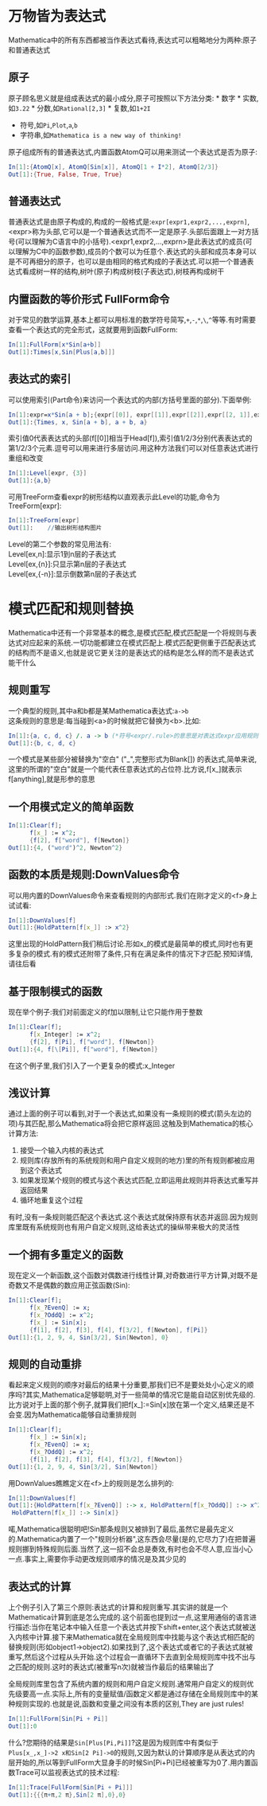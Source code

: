 # 万物皆为表达式
Mathematica中的所有东西都被当作表达式看待,表达式可以粗略地分为两种:原子和普通表达式

## 原子    
原子顾名思义就是组成表达式的最小成分,原子可按照以下方法分类:
    * 数字
        * 实数,如`3.22`
        * 分数,如`Rational[2,3]`
        * 复数,如`1+2I`
* 符号,如`Pi`,`Plot`,`a`,`b`
* 字符串,如`Mathematica is a new way of thinking!`

原子组成所有的普通表达式,内置函数AtomQ可以用来测试一个表达式是否为原子:    
```mathematica
In[1]:{AtomQ[x], AtomQ[Sin[x]], AtomQ[1 + I*2], AtomQ[2/3]}
Out[1]:{True, False, True, True}
```    

## 普通表达式    
普通表达式是由原子构成的,构成的一般格式是:`expr[expr1,expr2,...,exprn]`,\<expr\>称为头部,它可以是一个普通表达式而不一定是原子.头部后面跟上一对方括号(可以理解为C语言中的小括号).\<expr1,expr2,...,exprn\>是此表达式的成员(可以理解为C中的函数参数),成员的个数可以为任意个.表达式的头部和成员本身可以是不可再细分的原子，也可以是由相同的格式构成的子表达式.可以把一个普通表达式看成树一样的结构,树叶(原子)构成树枝(子表达式),树枝再构成树干    

## 内置函数的等价形式 FullForm命令    
对于常见的数学运算,基本上都可以用标准的数学符号简写,`+`,`-`,`*`,`\`,`^`等等.有时需要查看一个表达式的完全形式，这就要用到函数FullForm:
```mathematica
In[1]:FullForm[x*Sin[a+b]]
Out[1]:Times[x,Sin[Plus[a,b]]]
```    

## 表达式的索引    
可以使用索引(Part命令)来访问一个表达式的内部(方括号里面的部分).下面举例:
```mathematica
In[1]:expr=x*Sin[a + b];{expr[[0]], expr[[1]],expr[[2]],expr[[2, 1]],expr[[2, 1, 1]]}
Out[1]:{Times, x, Sin[a + b], a + b, a}
```    
索引值0代表表达式的头部(f[[0]]相当于Head[f]),索引值1/2/3分别代表表达式的第1/2/3个元素.逗号可以用来进行多层访问.用这种方法我们可以对任意表达式进行重组和改变
```mathematica
In[1]:Level[expr, {3}]
Out[1]:{a,b}
```   
可用TreeForm查看expr的树形结构以直观表示此Level的功能,命令为TreeForm[expr]:
```mathematica
In[1]:TreeForm[expr]
Out[1]:    //输出树形结构图片
```    
Level的第二个参数的常见用法有:    
Level[ex,n]:显示1到n层的子表达式    
Level[ex,{n}]:只显示第n层的子表达式    
Level[ex,{-n}]:显示倒数第n层的子表达式    

# 模式匹配和规则替换
Mathematica中还有一个非常基本的概念,是模式匹配,模式匹配是一个将规则与表达式对应起来的系统.一切功能都建立在模式匹配上.模式匹配更侧重于匹配表达式的结构而不是语义,也就是说它更关注的是表达式的结构是怎么样的而不是表达式能干什么

## 规则重写
一个典型的规则,其中a和b都是某Mathematica表达式:`a->b`    
这条规则的意思是:每当碰到<a\>的时候就把它替换为<b\>.比如:
```mathematica
In[1]:{a, c, d, c} /. a -> b (*符号<expr/.rule>的意思是对表达式expr应用规则rule*)
Out[1]:{b, c, d, c}
```    
一个模式是某些部分被替换为"空白" ("\_",完整形式为Blank[]) 的表达式,简单来说,这里的所谓的"空白"就是一个能代表任意表达式的占位符.比方说,f[x\_]就表示f[anything],就是形参的意思

## 一个用模式定义的简单函数
```mathematica
In[1]:Clear[f];
      f[x_] := x^2;
      {f[2], f["word"], f[Newton]}
Out[1]:{4, ("word")^2, Newton^2}
```    

## 函数的本质是规则:DownValues命令
可以用内置的DownValues命令来查看规则的内部形式.我们在刚才定义的<f\>身上试试看:
```mathematica
In[1]:DownValues[f]
Out[1]:{HoldPattern[f[x_]] :> x^2}
```   
这里出现的HoldPattern我们稍后讨论.形如x\_的模式是最简单的模式,同时也有更多复杂的模式.有的模式还附带了条件,只有在满足条件的情况下才匹配.预知详情,请往后看

## 基于限制模式的函数
现在举个例子:我们对前面定义的f加以限制,让它只能作用于整数
```mathematica
In[1]:Clear[f];
      f[x_Integer] := x^2;
      {f[2], f[Pi], f["word"], f[Newton]}
Out[1]:{4, f[\[Pi]], f["word"], f[Newton]}
```    
在这个例子里,我们引入了一个更复杂的模式:x_Integer

## 浅议计算
通过上面的例子可以看到,对于一个表达式,如果没有一条规则的模式(箭头左边的项)与其匹配,那么Mathematica将会把它原样返回.这触及到Mathematica的核心计算方法:
1. 接受一个输入内核的表达式
2. 规则库(存放所有的系统规则和用户自定义规则的地方)里的所有规则都被应用到这个表达式
3. 如果发现某个规则的模式与这个表达式匹配,立即运用此规则并将表达式重写并返回结果
4. 循环地重复这个过程

有时,没有一条规则能匹配这个表达式.这个表达式就保持原有状态并返回.因为规则库里既有系统规则也有用户自定义规则,这给表达式的操纵带来极大的灵活性

## 一个拥有多重定义的函数
现在定义一个新函数,这个函数对偶数进行线性计算,对奇数进行平方计算,对既不是奇数又不是偶数的数应用正弦函数(Sin):
```mathematica
In[1]:Clear[f];
      f[x_?EvenQ] := x;
      f[x_?OddQ] := x^2;
      f[x_] := Sin[x];
      {f[1], f[2], f[3], f[4], f[3/2], f[Newton], f[Pi]}
Out[1]:{1, 2, 9, 4, Sin[3/2], Sin[Newton], 0}
```

## 规则的自动重排
看起来定义规则的顺序对最后的结果十分重要,那我们已不是要处处小心定义的顺序吗?其实,Mathematica足够聪明,对于一些简单的情况它是能自动区别优先级的.比方说对于上面的那个例子,就算我们把f[x\_]:=Sin[x]放在第一个定义,结果还是不会变.因为Mathematica能够自动重排规则
```mathematica
In[1]:Clear[f];
      f[x_] := Sin[x];
      f[x_?EvenQ] := x;
      f[x_?OddQ] := x^2;
      {f[1], f[2], f[3], f[4], f[3/2], f[Newton]}
Out[1]:{1, 2, 9, 4, Sin[3/2], Sin[Newton]}
```   
用DownValues瞧瞧定义在<f\>上的规则是怎么排列的:
```mathematica
In[1]:DownValues[f]
Out[1]:{HoldPattern[f[x_?EvenQ]] :-> x, HoldPattern[f[x_?OddQ]] :-> x^2, 
 HoldPattern[f[x_]] :-> Sin[x]}
```    
喏,Mathematica很聪明吧!Sin那条规则又被排到了最后,虽然它是最先定义的.Mathematica内置了一个"规则分析器",这东西会尽量(是的,它尽力了)在把普遍规则挪到特殊规则后面.当然了,这一招不会总是奏效,有时也会不尽人意,应当小心一点.事实上,需要你手动更改规则顺序的情况是及其少见的

## 表达式的计算
上个例子引入了第三个原则:表达式的计算和规则重写.其实讲的就是一个Mathematica计算到底是怎么完成的.这个前面也提到过一点,这里用通俗的语言进行描述:当你在笔记本中输入任意一个表达式并按下shift+enter,这个表达式就被送入内核中计算.接下来Mathematica就在全局规则库中找能与这个表达式相匹配的替换规则(形如object1->object2).如果找到了,这个表达式或者它的子表达式就被重写,然后这个过程从头开始.这个过程会一直循环下去直到全局规则库中找不出与之匹配的规则.这时的表达式(被重写n次)就被当作最后的结果输出了    

全局规则库里包含了系统内置的规则和用户自定义规则.通常用户自定义的规则优先级要高一点.实际上,所有的变量赋值/函数定义都是通过存储在全局规则库中的某种规则实现的.也就是说,函数和变量之间没有本质的区别,They are just rules!
```mathematica
In[1]:FullForm[Sin[Pi + Pi]]
Out[1]:0
```    
什么?您期待的结果是`Sin[Plus[Pi,Pi]]`?这是因为规则库中有类似于`Plus[x_,x_]->2 x和Sin[2 Pi]->0`的规则,又因为默认的计算顺序是从表达式的内层开始的,所以等到FullForm大显身手的时候Sin[Pi+Pi]已经被重写为0了.用内置函数Trace可以监视表达式的技术过程:
```mathematica
In[1]:Trace[FullForm[Sin[Pi + Pi]]]
Out[1]:{{{π+π,2 π},Sin[2 π],0},0}
```   